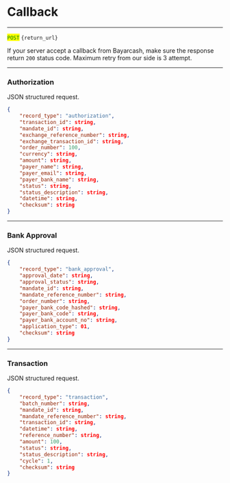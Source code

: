 # Callback

***

<mark style="color:green;">`POST`</mark> `{return_url}`



If your server accept a callback from Bayarcash, make sure the response return `200` status code. Maximum retry from our side is 3 attempt.



***

### Authorization

JSON structured request.



```json
{
    "record_type": "authorization",
    "transaction_id": string,
    "mandate_id": string,
    "exchange_reference_number": string,
    "exchange_transaction_id": string,
    "order_number": 100,
    "currency": string,
    "amount": string,
    "payer_name": string,
    "payer_email": string,
    "payer_bank_name": string,
    "status": string,
    "status_description": string,
    "datetime": string,
    "checksum": string
}
```



***

### Bank Approval

JSON structured request.



```json
{
    "record_type": "bank_approval",
    "approval_date": string,
    "approval_status": string,
    "mandate_id": string,
    "mandate_reference_number": string,
    "order_number": string,
    "payer_bank_code_hashed": string,
    "payer_bank_code": string,
    "payer_bank_account_no": string,
    "application_type": 01,
    "checksum": string
}
```



***

### Transaction

JSON structured request.



```json
{
    "record_type": "transaction",
    "batch_number": string,
    "mandate_id": string,
    "mandate_reference_number": string,
    "transaction_id": string,
    "datetime": string,
    "reference_number": string,
    "amount": 100,
    "status": string,
    "status_description": string,
    "cycle": 1,
    "checksum": string
}
```

